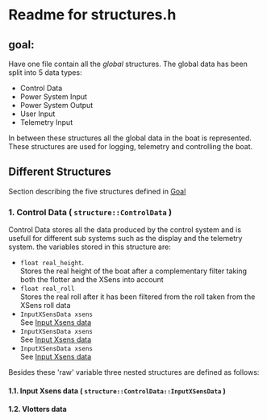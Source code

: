 Readme for structures.h
=====
## goal:
Have one file contain all the _global_ structures. The global data has been split into 5 data types:
* Control Data
* Power System Input
* Power System Output
* User Input
* Telemetry Input

In between these structures all the global data in the boat is represented. These structures are used for logging, telemetry and controlling the boat.
## Different Structures
Section describing the five structures defined in [Goal](##goal)
### 1. Control Data ( `structure::ControlData` )
Control Data stores all the data produced by the control system and is usefull for different sub systems such as the display and the telemetry system. the variables stored in this structure are:
* `float real_height`.   
	Stores the real height of the boat after a complementary filter taking both the flotter and the XSens into account   
* `float real_roll`   
	Stores the real roll after it has been filtered from the roll taken from the XSens roll data
* `InputXSensData xsens`   
   See [Input Xsens data](###input-xsens-data)
* `InputXSensData xsens`   
   See [Input Xsens data](###input-xsens-data)
* `InputXSensData xsens`   
   See [Input Xsens data](###input-xsens-data)

Besides these 'raw' variable three nested structures are defined as follows:
#### 1.1. Input Xsens data 	( `structure::ControlData::InputXSensData` ) 
#### 1.2. Vlotters data
